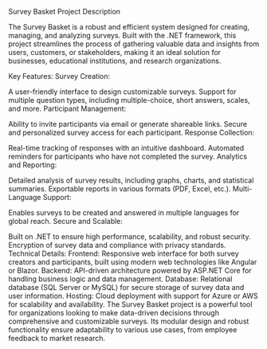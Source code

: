Survey Basket Project Description

The Survey Basket is a robust and efficient system designed for creating, managing, and analyzing surveys. Built with the .NET framework, this project streamlines the process of gathering valuable data and insights from users, customers, or stakeholders, making it an ideal solution for businesses, educational institutions, and research organizations.

Key Features:
Survey Creation:

A user-friendly interface to design customizable surveys.
Support for multiple question types, including multiple-choice, short answers, scales, and more.
Participant Management:

Ability to invite participants via email or generate shareable links.
Secure and personalized survey access for each participant.
Response Collection:

Real-time tracking of responses with an intuitive dashboard.
Automated reminders for participants who have not completed the survey.
Analytics and Reporting:

Detailed analysis of survey results, including graphs, charts, and statistical summaries.
Exportable reports in various formats (PDF, Excel, etc.).
Multi-Language Support:

Enables surveys to be created and answered in multiple languages for global reach.
Secure and Scalable:

Built on .NET to ensure high performance, scalability, and robust security.
Encryption of survey data and compliance with privacy standards.
Technical Details:
Frontend: Responsive web interface for both survey creators and participants, built using modern web technologies like Angular or Blazor.
Backend: API-driven architecture powered by ASP.NET Core for handling business logic and data management.
Database: Relational database (SQL Server or MySQL) for secure storage of survey data and user information.
Hosting: Cloud deployment with support for Azure or AWS for scalability and availability.
The Survey Basket project is a powerful tool for organizations looking to make data-driven decisions through comprehensive and customizable surveys. Its modular design and robust functionality ensure adaptability to various use cases, from employee feedback to market research.